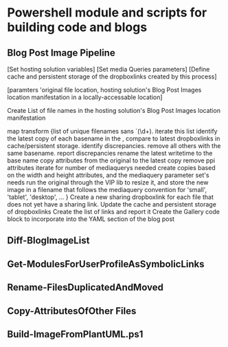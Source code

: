 # Powershell module and scripts for building code and blogs

## Blog Post Image Pipeline

[Set hosting solution variables]
[Set media Queries parameters]
[Define cache and persistent storage of the dropboxlinks created by this process]

[paramters 'original file location, hosting solution's Blog Post Images location manifestation in a locally-accessable location]

Create List of file names in the hosting solution's Blog Post Images location manifestation

map transform {list of unique filenames sans `\(\d+). iterate this list
  identify the latest copy of each basename in the , compare to latest dropboxlinks in cache/persistent storage. identify discrepancies. remove all others with the same basename. report discrepancies
  rename the latest writetime to the base name
  copy attributes from the original to the latest copy
  remove ppi attributes
  iterate for number of mediaquerys needed
    create copies based on the width and height attributes, and the mediaquery parameter set's needs
    run the original through the VIP lib to resize it, and store the new image in a filename that follows the mediaquery convention for 'small', 'tablet', 'desktop', ...
  }
  Create a new sharing dropboxlink for each file that does not yet have a sharing link.
  Update the cache and persistent storage of dropboxlinks
  Create the list of links and report it
  Create the Gallery code block to incorporate into the YAML section of the blog post


## Diff-BlogImageList

## Get-ModulesForUserProfileAsSymbolicLinks

## Rename-FilesDuplicatedAndMoved

## Copy-AttributesOfOther Files

## Build-ImageFromPlantUML.ps1


